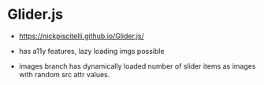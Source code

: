 # Glider.js

- https://nickpiscitelli.github.io/Glider.js/
- has a11y features, lazy loading imgs possible

- images branch has dynamically loaded number of slider items as images with random src attr values.
